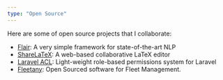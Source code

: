 ```yaml
---
type: "Open Source"
---
```


Here are some of open source projects that I collaborate:

* <a href="https://github.com/zalandoresearch/flair">Flair</a>: A very simple framework for state-of-the-art NLP
* <a href="https://github.com/sharelatex">ShareLaTeX</a>: A web-based collaborative LaTeX editor
* <a href="https://github.com/kodeine/laravel-acl">Laravel ACL</a>: Light-weight role-based permissions system for Laravel
* <a href="https://github.com/alientronics/fleetany-web">Fleetany</a>: Open Sourced software for Fleet Management.
